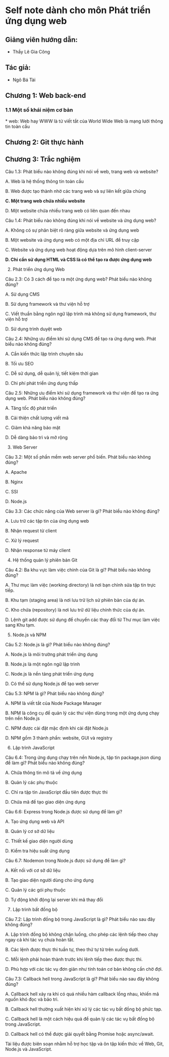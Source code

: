 <h1>Self note dành cho môn Phát triển ứng dụng web</h1>
<h2>Giảng viên hướng dẫn: </h2>
<ul>
  <li>Thầy Lê Gia Công</li>
</ul>
<h2>Tác giả:</h2>
<ul>
  <li>Ngô Bá Tài</li>
</ul>

<h2>Chương 1: Web back-end</h2>
<h3>1.1 Một số khái niệm cơ bản</h3>
* web: Web hay WWW là từ viết tắt của World Wide Web là mạng lưới thông tin toàn cầu
<h2>Chương 2: Git thực hành</h2>
<h2>Chương 3: Trắc nghiệm</h2>
Câu 1.3: Phát biểu nào không đúng khi nói về web, trang web và website?

A. Web là hệ thống thông tin toàn cầu

B. Web được tạo thành nhờ các trang web và sự liên kết giữa chúng

**C. Một trang web chứa nhiều website**

D. Một website chứa nhiều trang web có liên quan đến nhau

Câu 1.4: Phát biểu nào không đúng khi nói về website và ứng dụng web?

A. Không có sự phân biệt rõ ràng giữa website và ứng dụng web

B. Một website và ứng dụng web có một địa chỉ URL để truy cập

C. Website và ứng dụng web hoạt động dựa trên mô hình client-server

**D. Chỉ cần sử dụng HTML và CSS là có thể tạo ra được ứng dụng web**

2. Phát triển ứng dụng Web

Câu 2.3: Có 3 cách để tạo ra một ứng dụng web? Phát biểu nào không đúng?

A. Sử dụng CMS

B. Sử dụng framework và thư viện hỗ trợ

C. Viết thuần bằng ngôn ngữ lập trình mà không sử dụng framework, thư viện hỗ trợ

D. Sử dụng trình duyệt web

Câu 2.4: Những ưu điểm khi sử dụng CMS để tạo ra ứng dụng web. Phát biểu nào không đúng?

A. Cần kiến thức lập trình chuyên sâu

B. Tối ưu SEO

C. Dễ sử dụng, dễ quản lý, tiết kiệm thời gian

D. Chi phí phát triển ứng dụng thấp

Câu 2.5: Những ưu điểm khi sử dụng framework và thư viện để tạo ra ứng dụng web. Phát biểu nào không đúng?

A. Tăng tốc độ phát triển

B. Cải thiện chất lượng viết mã

C. Giảm khả năng bảo mật

D. Dễ dàng bảo trì và mở rộng

3. Web Server

Câu 3.2: Một số phần mềm web server phổ biến. Phát biểu nào không đúng?

A. Apache

B. Nginx

C. SSI

D. Node.js

Câu 3.3: Các chức năng của Web server là gì? Phát biểu nào không đúng?

A. Lưu trữ các tập tin của ứng dụng web

B. Nhận request từ client

C. Xử lý request

D. Nhận response từ máy client

4. Hệ thống quản lý phiên bản Git

Câu 4.2: Ba khu vực làm việc chính của Git là gì? Phát biểu nào không đúng?

A. Thư mục làm việc (working directory) là nơi bạn chỉnh sửa tập tin trực tiếp.

B. Khu tạm (staging area) là nơi lưu trữ lịch sử phiên bản của dự án.

C. Kho chứa (repository) là nơi lưu trữ dữ liệu chính thức của dự án.

D. Lệnh git add được sử dụng để chuyển các thay đổi từ Thư mục làm việc sang Khu tạm.

5. Node.js và NPM

Câu 5.2: Node.js là gì? Phát biểu nào không đúng?

A. Node.js là môi trường phát triển ứng dụng

B. Node.js là một ngôn ngữ lập trình

C. Node.js là nền tảng phát triển ứng dụng

D. Có thể sử dụng Node.js để tạo web server

Câu 5.3: NPM là gì? Phát biểu nào không đúng?

A. NPM là viết tắt của Node Package Manager

B. NPM là công cụ để quản lý các thư viện dùng trong một ứng dụng chạy trên nền Node.js

C. NPM được cài đặt mặc định khi cài đặt Node.js

D. NPM gồm 3 thành phần: website, GUI và registry

6. Lập trình JavaScript

Câu 6.4: Trong ứng dụng chạy trên nền Node.js, tập tin package.json dùng để làm gì? Phát biểu nào không đúng?

A. Chứa thông tin mô tả về ứng dụng

B. Quản lý các phụ thuộc

C. Chỉ ra tập tin JavaScript đầu tiên được thực thi

D. Chứa mã để tạo giao diện ứng dụng

Câu 6.6: Express trong Node.js được sử dụng để làm gì?

A. Tạo ứng dụng web và API

B. Quản lý cơ sở dữ liệu

C. Thiết kế giao diện người dùng

D. Kiểm tra hiệu suất ứng dụng

Câu 6.7: Nodemon trong Node.js được sử dụng để làm gì?

A. Kết nối với cơ sở dữ liệu

B. Tạo giao diện người dùng cho ứng dụng

C. Quản lý các gói phụ thuộc

D. Tự động khởi động lại server khi mã thay đổi

7. Lập trình bất đồng bộ

Câu 7.2: Lập trình đồng bộ trong JavaScript là gì? Phát biểu nào sau đây không đúng?

A. Lập trình đồng bộ không chặn luồng, cho phép các lệnh tiếp theo chạy ngay cả khi tác vụ chưa hoàn tất.

B. Các lệnh được thực thi tuần tự, theo thứ tự từ trên xuống dưới.

C. Mỗi lệnh phải hoàn thành trước khi lệnh tiếp theo được thực thi.

D. Phù hợp với các tác vụ đơn giản như tính toán cơ bản không cần chờ đợi.

Câu 7.3: Callback hell trong JavaScript là gì? Phát biểu nào sau đây không đúng?

A. Callback hell xảy ra khi có quá nhiều hàm callback lồng nhau, khiến mã nguồn khó đọc và bảo trì.

B. Callback hell thường xuất hiện khi xử lý các tác vụ bất đồng bộ phức tạp.

C. Callback hell là một cách hiệu quả để quản lý các tác vụ bất đồng bộ trong JavaScript.

D. Callback hell có thể được giải quyết bằng Promise hoặc async/await.

Tài liệu được biên soạn nhằm hỗ trợ học tập và ôn tập kiến thức về Web, Git, Node.js và JavaScript.


